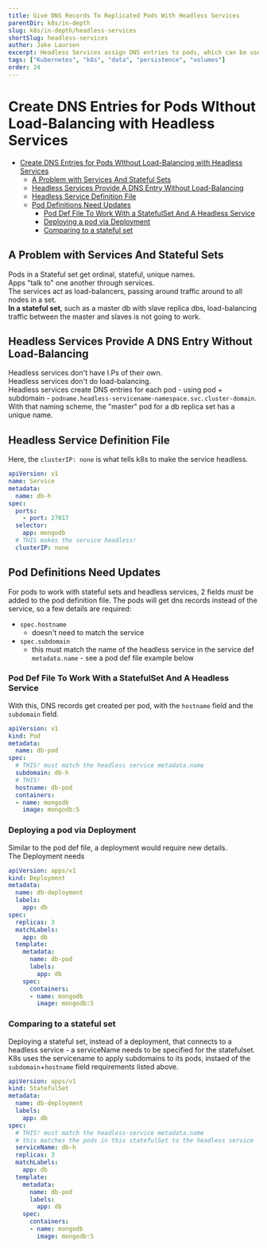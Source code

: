 ```yaml
---
title: Give DNS Records To Replicated Pods With Headless Services
parentDir: k8s/in-depth
slug: k8s/in-depth/headless-services
shortSlug: headless-services
author: Jake Laursen
excerpt: Headless Services assign DNS entries to pods, which can be useful for use-cases likes statefulSets and Master/Slave Pods
tags: ["Kubernetes", "k8s", "data", "persistence", "volumes"]
order: 24
---
```


# Create DNS Entries for Pods WIthout Load-Balancing with Headless Services
- [Create DNS Entries for Pods WIthout Load-Balancing with Headless Services](#create-dns-entries-for-pods-without-load-balancing-with-headless-services)
  - [A Problem with Services And Stateful Sets](#a-problem-with-services-and-stateful-sets)
  - [Headless Services Provide A DNS Entry Without Load-Balancing](#headless-services-provide-a-dns-entry-without-load-balancing)
  - [Headless Service Definition File](#headless-service-definition-file)
  - [Pod Definitions Need Updates](#pod-definitions-need-updates)
    - [Pod Def File To Work With a StatefulSet And A Headless Service](#pod-def-file-to-work-with-a-statefulset-and-a-headless-service)
    - [Deploying a pod via Deployment](#deploying-a-pod-via-deployment)
    - [Comparing to a stateful set](#comparing-to-a-stateful-set)

## A Problem with Services And Stateful Sets
Pods in a Stateful set get ordinal, stateful, unique names.  
Apps "talk to" one another through services.  
The services act as load-balancers, passing around traffic around to all nodes in a set.  
**In a stateful set**, such as a master db with slave replica dbs, load-balancing traffic between the master and slaves is not going to work.  

## Headless Services Provide A DNS Entry Without Load-Balancing
Headless services don't have I.Ps of their own.  
Headless services don't do load-balancing.  
Headless services create DNS entries for each pod - using pod + subdomain - `podname.headless-servicename-namespace.svc.cluster-domain`.  
With that naming scheme, the "master" pod for a db replica set has a unique name.  

## Headless Service Definition File
Here, the `clusterIP: none` is what tells k8s to make the service headless.  

```yaml
apiVersion: v1
name: Service
metadata:
  name: db-h
spec:
  ports:
    - port: 27017
  selector:
    app: mongodb
  # THIS makes the service headless!
  clusterIP: none
```

## Pod Definitions Need Updates
For pods to work with stateful sets and headless services, 2 fields must be added to the pod definition file. The pods will get dns records instead of the service, so a few details are required:
- `spec.hostname`
  - doesn't need to match the service
- `spec.subdomain`
  - this must match the name of the headless service in the service def `metadata.name` - see a pod def file example below

### Pod Def File To Work With a StatefulSet And A Headless Service
With this, DNS records get created per pod, with the `hostname` field and the `subdomain` field.  
```yaml
apiVersion: v1
kind: Pod
metadata:
  name: db-pod
spec:
  # THIS! must match the headless service metadata.name
  subdomain: db-h
  # THIS!
  hostname: db-pod
  containers:
  - name: mongodb
    image: mongodb:5
```

### Deploying a pod via Deployment
Similar to the pod def file, a deployment would require new details.  
The Deployment needs
```yaml
apiVersion: apps/v1
kind: Deployment
metadata:
  name: db-deployment
  labels:
    app: db
spec:
  replicas: 3
  matchLabels:
    app: db
  template:
    metadata:
      name: db-pod
      labels:
        app: db
    spec:
      containers:
      - name: mongodb
        image: mongodb:5
```

### Comparing to a stateful set
Deploying a stateful set, instead of a deployment, that connects to a headless service - a serviceName needs to be specified for the statefulset.  
K8s uses the servicename to apply subdomains to its pods, instaed of the `subdomain`+`hostname` field requirements listed above.  

```yaml
apiVersion: apps/v1
kind: StatefulSet
metadata:
  name: db-deployment
  labels:
    app: db
spec:
  # THIS! must match the headless-service metadata.name
  # this matches the pods in this statefulSet to the headless service
  serviceName: db-h
  replicas: 3
  matchLabels:
    app: db
  template:
    metadata:
      name: db-pod
      labels:
        app: db
    spec:
      containers:
      - name: mongodb
        image: mongodb:5
```